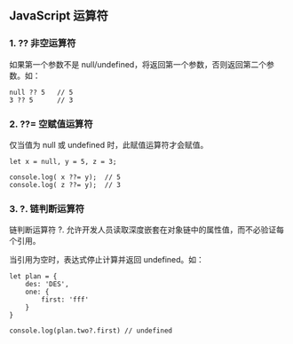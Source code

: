 ## JavaScript 运算符

### 1. ?? 非空运算符

如果第一个参数不是 null/undefined，将返回第一个参数，否则返回第二个参数。如：   
```
null ?? 5   // 5
3 ?? 5      // 3
```
   

### 2. ??= 空赋值运算符   
   
仅当值为 null 或 undefined 时，此赋值运算符才会赋值。
```
let x = null, y = 5, z = 3;

console.log( x ??= y);  // 5
console.log( z ??= y);  // 3
```
   

### 3. ?. 链判断运算符   
链判断运算符 ?. 允许开发人员读取深度嵌套在对象链中的属性值，而不必验证每个引用。   
   
当引用为空时，表达式停止计算并返回 undefined。如：
```
let plan = {
    des: 'DES',
    one: {
        first: 'fff'
    }
}

console.log(plan.two?.first) // undefined
```